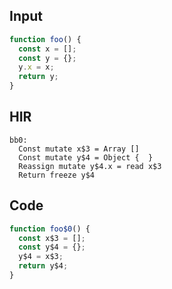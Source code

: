 
## Input

```javascript
function foo() {
  const x = [];
  const y = {};
  y.x = x;
  return y;
}

```

## HIR

```
bb0:
  Const mutate x$3 = Array []
  Const mutate y$4 = Object {  }
  Reassign mutate y$4.x = read x$3
  Return freeze y$4
```

## Code

```javascript
function foo$0() {
  const x$3 = [];
  const y$4 = {};
  y$4 = x$3;
  return y$4;
}

```
      